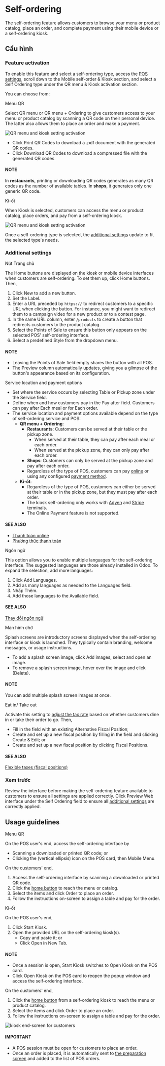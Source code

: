 # Self-ordering

The self-ordering feature allows customers to browse your menu or product catalog, place an order,
and complete payment using their mobile device or a self-ordering kiosk.

## Cấu hình

### Feature activation

To enable this feature and select a self-ordering type, access the [POS settings](configuration.md#configuration-settings), scroll down to the Mobile self-order & Kiosk section, and
select a Self Ordering type under the QR menu & Kiosk activation section.

You can choose from:

Menu QR

Select QR menu or QR menu + Ordering to give customers access to your
menu or product catalog by scanning a QR code on their personal device. The latter also
allows them to place an order and make a payment.

![QR menu and kiosk setting activation](../../../.gitbook/assets/qr-activation.png)
- Click <i class="fa fa-arrow-right"></i> Print QR Codes to download a .pdf document with the
  generated QR codes.
- Click <i class="fa fa-arrow-right"></i> Download QR Codes to download a compressed file
  with the generated QR codes.

#### NOTE
In **restaurants**, printing or downloading QR codes generates as many QR codes as the
number of available tables. In **shops**, it generates only one generic QR code.

Ki-ốt

When Kiosk is selected, customers can access the menu or product catalog, place
orders, and pay from a self-ordering kiosk.

![QR menu and kiosk setting activation](../../../.gitbook/assets/kiosk-activation.png)

Once a self-ordering type is selected, the [additional settings](#pos-self-order-add-settings)
update to fit the selected type's needs.

<a id="pos-self-order-add-settings"></a>

### Additional settings

Nút Trang chủ

The Home buttons are displayed on the kiosk or mobile device interfaces when
customers are self-ordering. To set them up, click <i class="fa fa-arrow-right"></i> Home
buttons. Then,

1. Click New to add a new button.
2. Set the Label.
3. Enter a URL preceded by `https://` to redirect customers to a specific URL when
   clicking the button. For instance, you might want to redirect them to a campaign video for
   a new product or to a contest page.
4. In the same URL column, enter `/products` to create a button that redirects
   customers to the product catalog.
5. Select the Points of Sale to ensure this button only appears on the selected
   POS' self-ordering interface.
6. Select a predefined Style from the dropdown menu.

#### NOTE
- Leaving the Points of Sale field empty shares the button with all POS.
- The Preview column automatically updates,  giving you a glimpse of the
  button's appearance based on its configuration.

Service location and payment options

- Set where the service occurs by selecting Table or Pickup zone
  under the Service field.
- Define when and how customers pay in the Pay after field. Customers can pay
  after Each meal or for Each order.
- The service location and payment options available depend on the type of self-ordering
  service and POS:
  - **QR menu + Ordering**:
    - **Restaurants**: Customers can be served at their table or the pickup zone.
      - When served at their table, they can pay after each meal or each order.
      - When served at the pickup zone, they can only pay after each order.
    - **Shops**: Customers can only be served at the pickup zone and pay after each order.
    - Regardless of the type of POS, customers can pay [online](../../finance/payment_providers.md) or using any configured [payment
      method](payment_methods.md).
  - **Ki-ốt**:
    - Regardless of the type of POS, customers can either be served at their table or in the
      pickup zone, but they must pay after each order.
    - The kiosk self-ordering only works with [Adyen](payment_methods/terminals/adyen.md)
      and [Stripe](payment_methods/terminals/stripe.md) terminals.
    - The Online Payment feature is not supported.

#### SEE ALSO
- [Thanh toán online](../../finance/payment_providers.md)
- [Phương thức thanh toán](payment_methods.md)

Ngôn ngữ

This option allows you to enable multiple languages for the self-ordering interface. The
suggested languages are those already installed in Odoo. To expand the selection, add more
languages:

1. Click <i class="fa fa-arrow-right"></i> Add Languages.
2. Add as many languages as needed to the Languages field.
3. Nhấp Thêm.
4. Add those languages to the Available field.

#### SEE ALSO
[Thay đổi ngôn ngữ](../../general/users/language.md)

Màn hình chờ

Splash screens are introductory screens displayed when the self-ordering interface or kiosk is
launched. They typically contain branding, welcome messages, or usage instructions.

- To add a splash screen image, click <i class="fa fa-paperclip"></i> Add images, select and
  open an image.
- To remove a splash screen image, hover over the image and click <i class="fa fa-times"></i>
  (Delete).

#### NOTE
You can add multiple splash screen images at once.

Eat in/ Take out

Activate this setting to [adjust the tax rate](pricing/fiscal_position.md) based on whether
customers dine in or take their order to go. Then,

- Fill in the field with an existing Alternative Fiscal Position;
- Create and set up a new fiscal position by filling in the field and clicking
  Create & Edit; or
- Create and set up a new fiscal position by clicking <i class="fa fa-arrow-right"></i> Fiscal
  Positions.

#### SEE ALSO
[Flexible taxes (fiscal positions)](pricing/fiscal_position.md)

### Xem trước

Review the interface before making the self-ordering feature available to customers to ensure all
settings are applied correctly. Click <i class="fa fa-arrow-right"></i> Preview Web interface
under the Self  Ordering field to ensure all [additional settings](#pos-self-order-add-settings) are correctly applied.

## Usage guidelines

Menu QR

On the POS user's end, access the self-ordering interface by

- Scanning a downloaded or printed QR code; or
- Clicking the <i class="fa fa-ellipsis-v"></i> (vertical ellipsis) icon on the POS card,
  then Mobile Menu.

On the customers' end,

1. Access the self-ordering interface by scanning a downloaded or printed QR code.
2. Click the [home button](#pos-self-order-add-settings) to reach the menu or catalog.
3. Select the items and click Order to place an order.
4. Follow the instructions on-screen to assign a table and pay for the order.

Ki-ốt

On the POS user's end,

1. Click Start Kiosk.
2. Open the provided URL on the self-ordering kiosk(s).
   - Copy and paste it; or
   - Click Open in New Tab.

#### NOTE
- Once a session is open, Start Kiosk switches to Open Kiosk on the
  POS card.
- Click Open Kiosk on the POS card to reopen the popup window and access the
  self-ordering interface.

On the customers' end,

1. Click the [home button](#pos-self-order-add-settings) from a self-ordering kiosk to
   reach the menu or product catalog.
2. Select the items and click Order to place an order.
3. Follow the instructions on-screen to assign a table and pay for the order.

![kiosk end-screen for customers](../../../.gitbook/assets/kiosk-endscreen.png)

#### IMPORTANT
- A POS session must be open for customers to place an order.
- Once an order is placed, it is automatically sent to [the preparation screen](preparation.md) and added to the list of POS orders.
